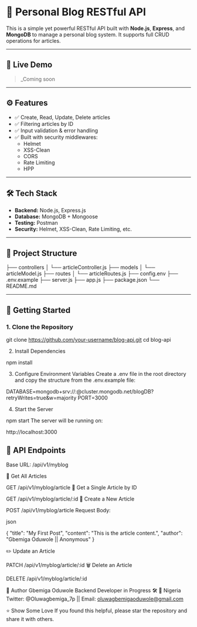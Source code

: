 # 📰 Personal Blog RESTful API

This is a simple yet powerful RESTful API built with **Node.js**, **Express**, and **MongoDB** to manage a personal blog system. It supports full CRUD operations for articles.

---

## 🔗 Live Demo

> _Coming soon

---

## ⚙️ Features

- ✅ Create, Read, Update, Delete articles
- ✅ Filtering articles by ID
- ✅ Input validation & error handling
- ✅ Built with security middlewares:
  - Helmet
  - XSS-Clean
  - CORS
  - Rate Limiting
  - HPP

---

## 🛠️ Tech Stack

- **Backend:** Node.js, Express.js
- **Database:** MongoDB + Mongoose
- **Testing:** Postman
- **Security:** Helmet, XSS-Clean, Rate Limiting, etc.

---

## 📁 Project Structure

├── controllers
│ └── articleController.js
├── models
│ └── articleModel.js
├── routes
│ └── articleRoutes.js
├── config.env
├── .env.example
├── server.js
├── app.js
├── package.json
└── README.md

---

## 🚀 Getting Started

### 1. Clone the Repository

git clone https://github.com/your-username/blog-api.git
cd blog-api

2. Install Dependencies

npm install 

3. Configure Environment Variables
Create a .env file in the root directory and copy the structure from the .env.example file:

DATABASE=mongodb+srv://<username>:<password>@cluster.mongodb.net/blogDB?retryWrites=true&w=majority
PORT=3000 

4. Start the Server

npm start
The server will be running on:

http://localhost:3000
## 🧪 API Endpoints

Base URL: /api/v1/myblog

📖 Get All Articles

GET /api/v1/myblog/article
🧾 Get a Single Article by ID

GET /api/v1/myblog/article/:id
📝 Create a New Article

POST /api/v1/myblog/article
Request Body:

json

{
"title": "My First Post",
"content": "This is the article content.",
"author": "Gbemiga Oduwole || Anonymous"
}

✏️ Update an Article

PATCH /api/v1/myblog/article/:id
🗑️ Delete an Article

DELETE /api/v1/myblog/article/:id

👤 Author
Gbemiga Oduwole
Backend Developer in Progress 🛠️
📍 Nigeria
Twitter: @Oluwagbemiga_7p || Email: oluwagbemigaoduwole@gmail.com

⭐️ Show Some Love
If you found this helpful, please star the repository and share it with others.
